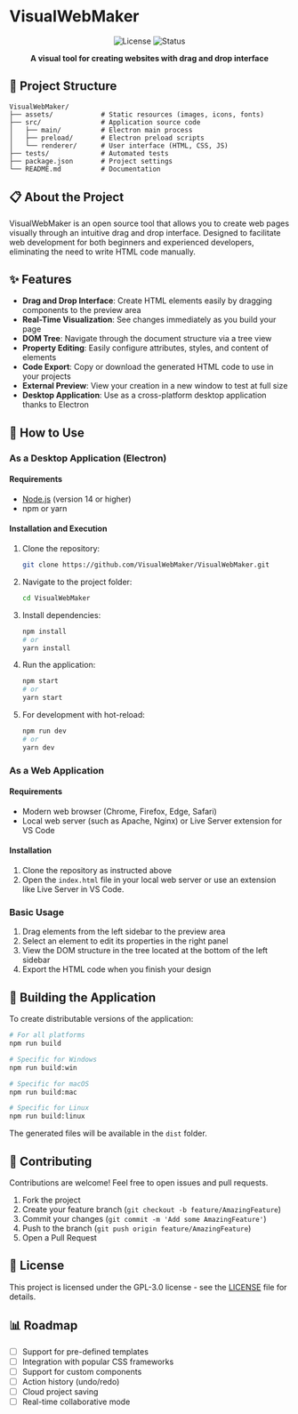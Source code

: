 # VisualWebMaker

<div align="center">

![License](https://img.shields.io/badge/License-GPL--3.0-blue.svg)
![Status](https://img.shields.io/badge/Status-In%20Development-yellow)

**A visual tool for creating websites with drag and drop interface**

</div>

## 📁 Project Structure

```
VisualWebMaker/
├── assets/            # Static resources (images, icons, fonts)
├── src/               # Application source code
│   ├── main/          # Electron main process
│   ├── preload/       # Electron preload scripts
│   └── renderer/      # User interface (HTML, CSS, JS)
├── tests/             # Automated tests
├── package.json       # Project settings
└── README.md          # Documentation
```

## 📋 About the Project

VisualWebMaker is an open source tool that allows you to create web pages visually through an intuitive drag and drop interface. Designed to facilitate web development for both beginners and experienced developers, eliminating the need to write HTML code manually.

## ✨ Features

- **Drag and Drop Interface**: Create HTML elements easily by dragging components to the preview area
- **Real-Time Visualization**: See changes immediately as you build your page
- **DOM Tree**: Navigate through the document structure via a tree view
- **Property Editing**: Easily configure attributes, styles, and content of elements
- **Code Export**: Copy or download the generated HTML code to use in your projects
- **External Preview**: View your creation in a new window to test at full size
- **Desktop Application**: Use as a cross-platform desktop application thanks to Electron

## 🚀 How to Use

### As a Desktop Application (Electron)

#### Requirements

- [Node.js](https://nodejs.org/) (version 14 or higher)
- npm or yarn

#### Installation and Execution

1. Clone the repository:
   ```bash
   git clone https://github.com/VisualWebMaker/VisualWebMaker.git
   ```

2. Navigate to the project folder:
   ```bash
   cd VisualWebMaker
   ```

3. Install dependencies:
   ```bash
   npm install
   # or
   yarn install
   ```

4. Run the application:
   ```bash
   npm start
   # or
   yarn start
   ```

5. For development with hot-reload:
   ```bash
   npm run dev
   # or
   yarn dev
   ```

### As a Web Application

#### Requirements

- Modern web browser (Chrome, Firefox, Edge, Safari)
- Local web server (such as Apache, Nginx) or Live Server extension for VS Code

#### Installation

1. Clone the repository as instructed above
2. Open the `index.html` file in your local web server or use an extension like Live Server in VS Code.

### Basic Usage

1. Drag elements from the left sidebar to the preview area
2. Select an element to edit its properties in the right panel
3. View the DOM structure in the tree located at the bottom of the left sidebar
4. Export the HTML code when you finish your design

## 🔧 Building the Application

To create distributable versions of the application:

```bash
# For all platforms
npm run build

# Specific for Windows
npm run build:win

# Specific for macOS
npm run build:mac

# Specific for Linux
npm run build:linux
```

The generated files will be available in the `dist` folder.

## 🤝 Contributing

Contributions are welcome! Feel free to open issues and pull requests.

1. Fork the project
2. Create your feature branch (`git checkout -b feature/AmazingFeature`)
3. Commit your changes (`git commit -m 'Add some AmazingFeature'`)
4. Push to the branch (`git push origin feature/AmazingFeature`)
5. Open a Pull Request

## 📄 License

This project is licensed under the GPL-3.0 license - see the [LICENSE](LICENSE) file for details.

## 📊 Roadmap

- [ ] Support for pre-defined templates
- [ ] Integration with popular CSS frameworks
- [ ] Support for custom components
- [ ] Action history (undo/redo)
- [ ] Cloud project saving
- [ ] Real-time collaborative mode
